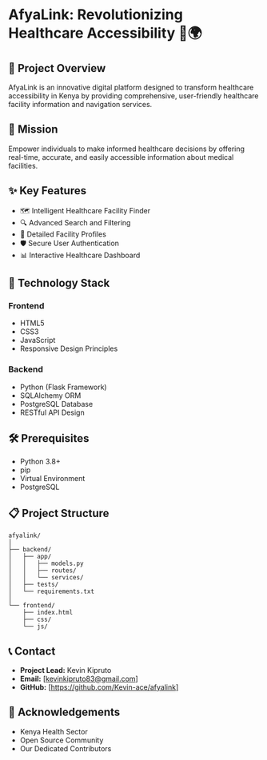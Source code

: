 # AfyaLink: Revolutionizing Healthcare Accessibility 🏥🌍

## 🌟 Project Overview
AfyaLink is an innovative digital platform designed to transform healthcare accessibility in Kenya by providing comprehensive, user-friendly healthcare facility information and navigation services.

## 🎯 Mission
Empower individuals to make informed healthcare decisions by offering real-time, accurate, and easily accessible information about medical facilities.

## ✨ Key Features
- 🗺️ Intelligent Healthcare Facility Finder
- 🔍 Advanced Search and Filtering
- 🏥 Detailed Facility Profiles
- 🛡️ Secure User Authentication
- 📊 Interactive Healthcare Dashboard

## 🚀 Technology Stack
### Frontend
- HTML5
- CSS3
- JavaScript
- Responsive Design Principles

### Backend
- Python (Flask Framework)
- SQLAlchemy ORM
- PostgreSQL Database
- RESTful API Design

## 🛠️ Prerequisites
- Python 3.8+
- pip
- Virtual Environment
- PostgreSQL


## 📋 Project Structure
```
afyalink/
│
├── backend/
│   ├── app/
│   │   ├── models.py
│   │   ├── routes/
│   │   └── services/
│   ├── tests/
│   └── requirements.txt
│
└── frontend/
    ├── index.html
    ├── css/
    └── js/
```


## 📞 Contact
- **Project Lead:** Kevin Kipruto
- **Email:** [kevinkipruto83@gmail.com]
- **GitHub:** [https://github.com/Kevin-ace/afyalink]


## 🙏 Acknowledgements
- Kenya Health Sector
- Open Source Community
- Our Dedicated Contributors